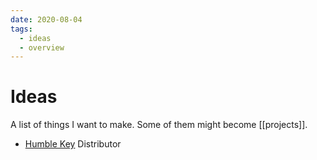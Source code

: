 ```yaml
---
date: 2020-08-04
tags:
  - ideas
  - overview
---
```


# Ideas

A list of things I want to make. Some of them might become [[projects]].
- [Humble Key](https://www.humblebundle.com/home/keys) Distributor
